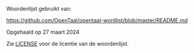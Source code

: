 Woordenlijst gebruikt van:

https://github.com/OpenTaal/opentaal-wordlist/blob/master/README.md

Opgehaald op 27 maart 2024

Zie [LICENSE](LICENSE.txt) voor de licentie van de woordenlijst.